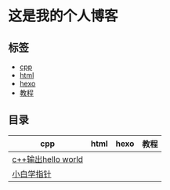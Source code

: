 #  这是我的个人博客

## 标签
- [cpp](./posts/cpp)
- [html](./posts/html)
- [hexo](./posts/hexo)
- [教程](./posts/教程)

## 目录 
| cpp | html | hexo | 教程 |
|-----|------|------|------|
|[c++输出hello world](./posts/cpp/c-输出hello-world.md)|
|[小白学指针](./posts/cpp/小白初学指针.md)|
